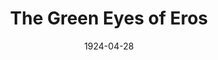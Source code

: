 ---
title: The Green Eyes of Eros
date: 1924-04-28
closing_date:
layout: productions
featured_image:
image_caption:
image_credit:
playbill:
Theatre: Theatre Jacksonville
cast:
- Columbine: Clara Johnson
- Pierrot: Dick Grether
- Pierrette: Margery Brash
- Harlequin: Ted Foster
crew:
- Stage Setting: Dick Grether
- Director: E.S. Beauchamp-Nobbs
- Props:
  - Helen Mullikin
  - Mary Benedict
- Costumes: Isabel Williams
understudies:
orchestra:
external_links:
---